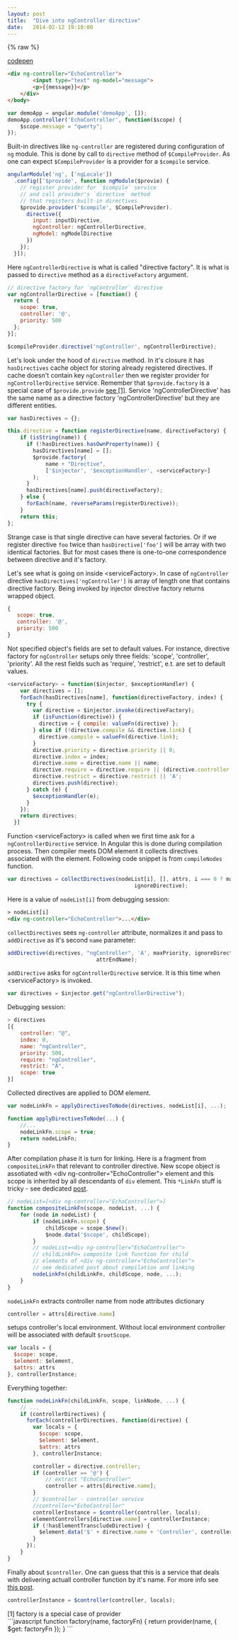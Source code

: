 ```yaml
---
layout: post
title:  "Dive into ngController directive"
date:   2014-02-12 19:10:00
---
```

{% raw %}

[codepen](http://codepen.io/kykyev/pen/vCeGa)

```html
<div ng-controller="EchoController">
        <input type="text" ng-model="message">
        <p>{{message}}</p>
    </div>
</body>
```

```javascript
var demoApp = angular.module('demoApp', []);
demoApp.controller('EchoController', function($scope) {
    $scope.message = "qwerty";
});
```

Built-in directives like `ng-controller` are registered during configuration of `ng` module. This is done by call to `directive` method of `$CompileProvider`. As one can expect `$CompileProvider` is a provider for a `$compile` service.

```javascript
angularModule('ng', ['ngLocale'])
  .config(['$provide', function ngModule($provie) {
    // register provider for `$compile` service
    // and call provider's `directive` method
    // that registers built-in directives
    $provide.provider('$compile', $CompileProvider).
      directive({
        input: inputDirective,
        ngController: ngControllerDirective,
        ngModel: ngModelDirective
      })
    });
  }]);
```

Here `ngControllerDirective` is what is called "directive factory". It is what is passed to `directive` method as a `directiveFactory` argument.

```javascript
// directive factory for `ngController` directive
var ngControllerDirective = [function() {
  return {
    scope: true,
    controller: '@',
    priority: 500
  };
}];

$compileProvider.directive('ngController', ngControllerDirective);
```

Let's look under the hood of `directive` method. In it's closure it has `hasDirectives` cache object for storing already registered directives.  If cache doesn't contain key `ngController` then we register provider for `ngControllerDirective` service. Remember that `$provide.factory` is a special case of `$provide.provide` [see [1]](#note1). Service 'ngControllerDirective' has the same name as a directive factory 'ngControllerDirective' but they are different entities.

```javascript
var hasDirectives = {};

this.directive = function registerDirective(name, directiveFactory) {
    if (isString(name)) {
      if (!hasDirectives.hasOwnProperty(name)) {
        hasDirectives[name] = [];
        $provide.factory(
            name + "Directive",
            ['$injector', '$exceptionHandler', <serviceFactory>]
        );
      }
      hasDirectives[name].push(directiveFactory);
    } else {
      forEach(name, reverseParams(registerDirective));
    }
    return this;
};
```

Strange case is that single directive can have several factories. Or if we register directive `foo` twice than `hasDirective['foo']` will be array with two identical factories. But for most cases there is one-to-one correspondence between directive and it's factory.

Let's see what is going on inside \<serviceFactory\>. In case of `ngController` directive `hasDirectives['ngController']` is array of length one that contains directive factory. Being invoked by injector directive factory returns wrapped object.

 ```javascript
 {
    scope: true,
    controller: '@',
    priority: 500
 }
 ```
 Not specified object's fields are set to default values. For instance, directive factory for `ngController` setups only three fields: 'scope', 'controller', 'priority'. All the rest fields such as 'require', 'restrict', e.t. are set to default values.

```javascript
<serviceFactory> = function($injector, $exceptionHandler) {
    var directives = [];
    forEach(hasDirectives[name], function(directiveFactory, index) {
      try {
        var directive = $injector.invoke(directiveFactory);
        if (isFunction(directive)) {
          directive = { compile: valueFn(directive) };
        } else if (!directive.compile && directive.link) {
          directive.compile = valueFn(directive.link);
        }
        directive.priority = directive.priority || 0;
        directive.index = index;
        directive.name = directive.name || name;
        directive.require = directive.require || (directive.controller && directive.name);
        directive.restrict = directive.restrict || 'A';
        directives.push(directive);
      } catch (e) {
        $exceptionHandler(e);
      }
    });
    return directives;
  }]
```

Function \<serviceFactory\> is called when we first time ask for a `ngControllerDirective` service. In Angular this is done during compilation process. Then compiler meets DOM element it collects directives associated with the element. Following code snippet is from `compileNodes` function.

```javascript
var directives = collectDirectives(nodeList[i], [], attrs, i === 0 ? maxPriority : undefined,
                                        ignoreDirective);
```

Here is a value of `nodeList[i]` from debugging session:

```html
> nodeList[i]
<div ng-controller="EchoController">...</div>
```

`collectDirectives` sees `ng-controller` attribute, normalizes it and pass to `addDirective` as it's second `name` parameter:

```javascript
addDirective(directives, "ngController", 'A', maxPriority, ignoreDirective, attrStartName,
                            attrEndName);
```

`addDirective` asks for `ngControllerDirective` service. It is this time when \<serviceFactory\> is invoked.

```javascript
var directives = $injector.get("ngControllerDirective");
```

Debugging session:

```javascript
> directives
[{
    controller: "@",
    index: 0,
    name: "ngController",
    priority: 500,
    require: "ngController",
    restrict: "A",
    scope: true
}]
```

Collected directives are applied to DOM element.

```javascript
var nodeLinkFn = applyDirectivesToNode(directives, nodeList[i], ...);

function applyDirectivesToNode(...) {
    //...
    nodeLinkFn.scope = true;
    return nodeLinkFn;
}
```

After compilation phase it is turn for linking. Here is a fragment from `compositeLinkFn` that relevant to controller directive. New scope object is assotiated with \<div ng-controller="EchoController"\> element and this scope is inherited by all descendants of `div` element. This `*LinkFn` stuff is tricky - see dedicated [post](/2014/02/06/angularjs-compilation.html).

```javascript
// nodeList=[<div ng-controller="EchoController">]
function compositeLinkFn(scope, nodeList, ...) {
    for (node in nodeList) {
        if (nodeLinkFn.scope) {
            childScope = scope.$new();
            $node.data('$scope', childScope);
        }
        // nodeList=<div ng-controller="EchoController">
        // childLinkFn= composite link function for child
        // elements of <div ng-controller="EchoController">
        // see dedicated post about compilation and linking
        nodeLinkFn(childLinkFn, childScope, node, ...);
    }
}
```

`nodeLinkFn` extracts controller name from node attributes dictionary

```javascript
controller = attrs[directive.name]
```

setups controller's local environment. Without local environment controller will be associated with default `$rootScope`.

```javascript
var locals = {
  $scope: scope,
  $element: $element,
  $attrs: attrs
}, controllerInstance;
```

Everything together:

```javascript
function nodeLinkFn(childLinkFn, scope, linkNode, ...) {
    // ...
    if (controllerDirectives) {
      forEach(controllerDirectives, function(directive) {
        var locals = {
          $scope: scope,
          $element: $element,
          $attrs: attrs
        }, controllerInstance;

        controller = directive.controller;
        if (controller == '@') {
            // extract "EchoController"
            controller = attrs[directive.name];
        }
        // $controller - controller service
        //controller="EchoController"
        controllerInstance = $controller(controller, locals);
        elementControllers[directive.name] = controllerInstance;
        if (!hasElementTranscludeDirective) {
          $element.data('$' + directive.name + 'Controller', controllerInstance);
        }
      });
    }
}
```

Finally about `$controller`. One can guess that this is a service that deals with delivering actuall controller function by it's name. For more info see [this post](/2014/02/11/angularjs-simplest-app-example.html).

```javascript
controllerInstance = $controller(controller, locals);
```


<div id="note1">[1] factory is a special case of provider</div>
```javascript
function factory(name, factoryFn) {
    return provider(name, { $get: factoryFn });
}
```
